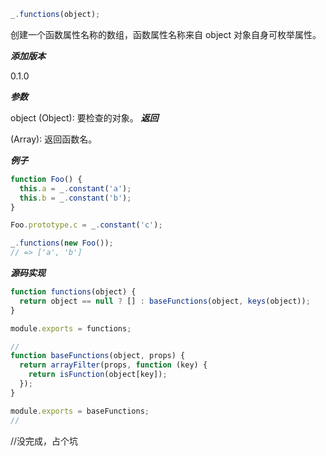 ```js
_.functions(object);
```

创建一个函数属性名称的数组，函数属性名称来自 object 对象自身可枚举属性。

**_添加版本_**

0.1.0

**_参数_**

object (Object): 要检查的对象。
**_返回_**

(Array): 返回函数名。

**_例子_**

```js
function Foo() {
  this.a = _.constant('a');
  this.b = _.constant('b');
}

Foo.prototype.c = _.constant('c');

_.functions(new Foo());
// => ['a', 'b']
```

**_源码实现_**

```js
function functions(object) {
  return object == null ? [] : baseFunctions(object, keys(object));
}

module.exports = functions;

//
function baseFunctions(object, props) {
  return arrayFilter(props, function (key) {
    return isFunction(object[key]);
  });
}

module.exports = baseFunctions;
//
```

//没完成，占个坑
